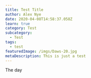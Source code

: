 ```yaml
---
title: Test Title
author: Alex Nye
date: 2020-04-08T14:58:37.058Z
learn: true
category: Test
subcategory:
  - Test
tags:
  - test
featuredImage: /imgs/Daws-20.jpg
metaDescription: This is just a test
---
```

The day